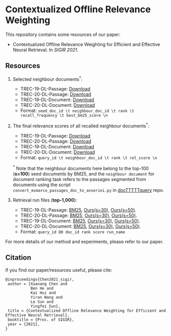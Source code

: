 # Contextualized Offline Relevance Weighting
This repository contains some resources of our paper:
- Contextualized Offline Relevance Weighting for Efficient and Effective Neural Retrieval. In *SIGIR 2021*.

## Resources
1. Selected neighbour documents<sup>*</sup>: 
   * TREC-19-DL-Passage: [Download](https://drive.google.com/file/d/1HeDNMc_g6-yPey9t8ZIe83cqj6cy30RZ/view?usp=sharing)
   * TREC-20-DL-Passage: [Download](https://drive.google.com/file/d/1UDVDMTNjdfBdW5-Yc2Il3fb-4XBrTIQD/view?usp=sharing)
   * TREC-19-DL-Document: [Download](https://drive.google.com/file/d/1UcPctPsa80CuK3oFl_sILG-qLD7bgoQO/view?usp=sharing)
   * TREC-20-DL-Document: [Download](https://drive.google.com/file/d/1Z7wZYOnGFLtTE8nyIZPYXcfOWGEywufP/view?usp=sharing)
   * Format: `seed_doc_id \t neighbour_doc_id \t rank \t recall_frequency \t best_bm25_score \n`
2. The final relevance scores of all recalled neighbour documents<sup>*</sup>:
   * TREC-19-DL-Passage: [Download](https://drive.google.com/file/d/1yYtk5vOoCDYGRQPYOjWvn2X_VvL7R6W5/view?usp=sharing)
   * TREC-20-DL-Passage: [Download](https://drive.google.com/file/d/1S9CPnwrhy7ddemnTnhqEtS2VUdva8riS/view?usp=sharing)
   * TREC-19-DL-Document: [Download](https://drive.google.com/file/d/1VEumyY7VSsj5ebWvPcOIcS_7ug4yJv-I/view?usp=sharing)
   * TREC-20-DL-Document: [Download](https://drive.google.com/file/d/1zLyi3b1BNzDW3GnyiX-niQBt7eSdgxJJ/view?usp=sharing)
   * Format: `query_id \t neighbour_doc_id \t rank \t rel_score \n`
   
   <sup>*</sup> Note that the neighbour documents here belong to the 
   top-100 (**s=100**) seed documents by BM25, and the `neighbour document` for 
   document ranking task refers to the passages segmented from documents
   using the script `convert_msmarco_passages_doc_to_anserini.py` in 
   [docTTTTTquery](https://github.com/castorini/docTTTTTquery) repo.
3. Retrieval run files (**top-1,000**):
   * TREC-19-DL-Passage: [BM25](https://drive.google.com/file/d/1_AyvVVbcGesSwg98ULcvi1QByRBATO9i/view?usp=sharing), 
   [Ours(s=30)](https://drive.google.com/file/d/1IlrbgscRpxefcEpNSegImDpfZlTSsnWm/view?usp=sharing), 
   [Ours(s=50)](https://drive.google.com/file/d/17M-CJd5G6fcqQ1DodnYKzNhlzuD4tNSA/view?usp=sharing).
   * TREC-20-DL-Passage: [BM25](https://drive.google.com/file/d/1zPqTqWEjD9WbAo40WOFznfJNlpjq57Ud/view?usp=sharing), 
   [Ours(s=30)](https://drive.google.com/file/d/1BK9NG7_bPw_6HD3rxLrNxxnFKRuFvJ04/view?usp=sharing), 
   [Ours(s=50)](https://drive.google.com/file/d/1pEeGQXeEXLvNnxtyN9iVtwaEyARSUhvq/view?usp=sharing).
   * TREC-19-DL-Document: [BM25](https://drive.google.com/file/d/1LyVmDVDUg9Zd6cUKYx35uZ_4-GlMQehz/view?usp=sharing), 
   [Ours(s=30)](https://drive.google.com/file/d/1KCBYBX5X6R190eJIMT2G3VqL9zgpFrli/view?usp=sharing), 
   [Ours(s=50)](https://drive.google.com/file/d/1wu-uBhaiJ0iJD9Bl9Hu8CRnd427hyRP9/view?usp=sharing).
   * TREC-20-DL-Document: [BM25](https://drive.google.com/file/d/1FW9mlM6Sfro7cwdiRKp-kd7SmpFxW4Gi/view?usp=sharing), 
   [Ours(s=30)](https://drive.google.com/file/d/1k0ET2ehcAlhqhl1MZfOkal7rJvIKlAuN/view?usp=sharing), 
   [Ours(s=50)](https://drive.google.com/file/d/1F7URsZLxek9dK7r8DPydx3LoQfz9FbWq/view?usp=sharing).
   * Format: `query_id Q0 doc_id rank score run_name`
   
For more details of our method and experiments, please refer to our paper.

## Citation
If you find our paper/resources useful, please cite: 
```
@inproceedings{Chen2021_sigir,
 author = {Xuanang Chen and
           Ben He and
           Kai Hui and
           Yiran Wang and
           Le Sun and
           Yingfei Sun},
 title = {Contextualized Offline Relevance Weighting for Efficient and Effective Neural Retrieval},
 booktitle = {Proc. of SIGIR},
 year = {2021},
}
```